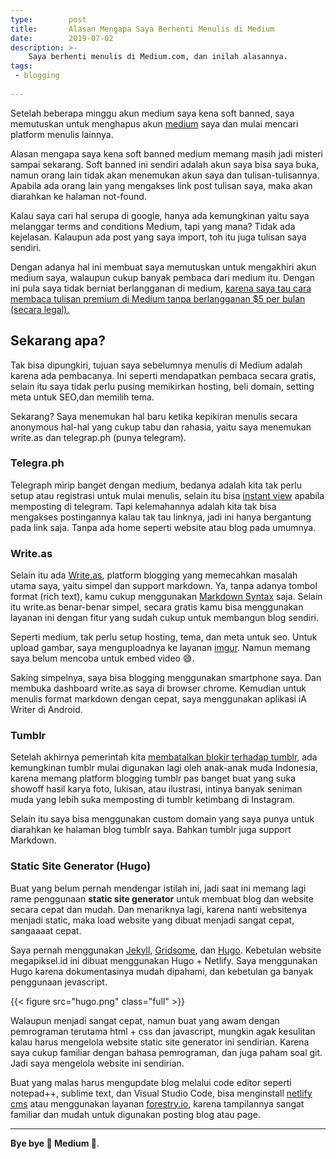 ```yaml
---
type:        post
title:       Alasan Mengapa Saya Berhenti Menulis di Medium
date:        2019-07-02
description: >-
    Saya berhenti menulis di Medium.com, dan inilah alasannya.
tags:
 - blogging
 
---
```


Setelah beberapa minggu akun medium saya kena soft banned, saya memutuskan untuk menghapus akun [medium][1] saya dan mulai mencari platform menulis lainnya. 

Alasan mengapa saya kena soft banned medium memang masih jadi misteri sampai sekarang. Soft banned ini sendiri adalah akun saya bisa saya buka, namun orang lain tidak akan menemukan akun saya dan tulisan-tulisannya. Apabila ada orang lain yang mengakses link post tulisan saya, maka akan diarahkan ke halaman not-found. 

Kalau saya cari hal serupa di google, hanya ada kemungkinan yaitu saya melanggar terms and conditions Medium, tapi yang mana? Tidak ada kejelasan. Kalaupun ada post yang saya import, toh itu juga tulisan saya sendiri. 

Dengan adanya hal ini membuat saya memutuskan untuk mengakhiri akun medium saya, walaupun cukup banyak pembaca dari medium itu. Dengan ini pula saya tidak berniat berlangganan di medium, [karena saya tau cara membaca tulisan premium di Medium tanpa berlangganan $5 per bulan (secara legal). ][12]

## Sekarang apa?

Tak bisa dipungkiri, tujuan saya sebelumnya menulis di Medium adalah karena ada pembacanya. Ini seperti mendapatkan pembaca secara gratis, selain itu saya tidak perlu pusing memikirkan hosting, beli domain, setting meta untuk SEO,dan memilih tema.

Sekarang? Saya menemukan hal baru ketika kepikiran menulis secara anonymous hal-hal yang cukup tabu dan rahasia, yaitu saya menemukan write.as dan telegrap.ph (punya telegram). 

### Telegra.ph

Telegraph mirip banget dengan medium, bedanya adalah kita tak perlu setup atau registrasi untuk mulai menulis, selain itu bisa [instant view][2] apabila memposting di telegram. Tapi kelemahannya adalah kita tak bisa mengakses postingannya kalau tak tau linknya, jadi ini hanya bergantung pada link saja. Tanpa ada home seperti website atau blog pada umumnya. 

### Write.as

Selain itu ada [Write.as][3], platform blogging yang memecahkan masalah utama saya, yaitu simpel dan support markdown. Ya, tanpa adanya tombol format (rich text), kamu cukup menggunakan [Markdown Syntax][4] saja. Selain itu write.as benar-benar simpel, secara gratis kamu bisa menggunakan layanan ini dengan fitur yang sudah cukup untuk membangun blog sendiri. 

Seperti medium, tak perlu setup hosting, tema, dan meta untuk seo. Untuk upload gambar, saya menguploadnya ke layanan [imgur][5]. Namun memang saya belum mencoba untuk embed video 😅.

Saking simpelnya, saya bisa blogging menggunakan smartphone saya. Dan membuka dashboard write.as saya di browser chrome. Kemudian untuk menulis format markdown dengan cepat, saya menggunakan aplikasi iA Writer di Android. 

### Tumblr

Setelah akhirnya pemerintah kita [membatalkan blokir terhadap tumblr][6], ada kemungkinan tumblr mulai digunakan lagi oleh anak-anak muda Indonesia, karena memang platform blogging tumblr pas banget buat yang suka showoff hasil karya foto, lukisan, atau ilustrasi, intinya banyak seniman muda yang lebih suka memposting di tumblr ketimbang di Instagram.

Selain itu saya bisa menggunakan custom domain yang saya punya untuk diarahkan ke halaman blog tumblr saya. Bahkan tumblr juga support Markdown.

### Static Site Generator (Hugo)

Buat yang belum pernah mendengar istilah ini, jadi saat ini memang lagi rame penggunaan **static site generator** untuk membuat blog dan website secara cepat dan mudah. Dan menariknya lagi, karena nanti websitenya menjadi static, maka load website yang dibuat menjadi sangat cepat, sangaaaat cepat. 

Saya pernah menggunakan [Jekyll][7], [Gridsome][8], dan [Hugo][9]. Kebetulan website megapiksel.id ini dibuat menggunakan Hugo + Netlify. Saya menggunakan Hugo karena dokumentasinya mudah dipahami, dan kebetulan ga banyak penggunaan jevascript.

{{< figure
    src="hugo.png" class="full" >}}

Walaupun menjadi sangat cepat, namun buat yang awam dengan pemrograman terutama html + css dan javascript, mungkin agak kesulitan kalau harus mengelola website static site generator ini sendirian. Karena saya cukup familiar dengan bahasa pemrograman, dan juga paham soal git. Jadi saya mengelola website ini sendirian. 

Buat yang malas harus mengupdate blog melalui code editor seperti notepad++, sublime text, dan Visual Studio Code, bisa menginstall [netlify cms][10] atau menggunakan layanan [forestry.io][11], karena tampilannya sangat familiar dan mudah untuk digunakan posting blog atau page. 

---

**Bye bye 👋 Medium 🤣**.

[1]: https://medium.com/
[2]: https://instantview.telegram.org/
[3]: https://write.as/
[4]: https://daringfireball.net/projects/markdown/syntax
[5]: http://imgur.com/gallery/Ym9orUc/
[6]: https://tekno.kompas.com/read/2018/12/26/12490027/blokir-resmi-dicabut-tumblr-bisa-diakses-lagi-di-indonesia
[7]: https://jekyllrb.com/
[8]: https://gridsome.org/
[9]: https://gohugo.io/
[10]: https://www.netlifycms.org/
[11]: https://forestry.io/
[12]: https://medium-unlimited.ml/